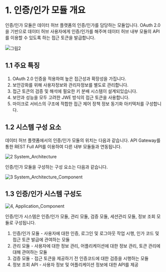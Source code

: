 # 1. 인증/인가 모듈 개요

인증/인가 모듈은 데이터 허브 플랫폼의 인증/인가를 담당하는 모듈입니다. OAuth 2.0을 기반으로 데이터 허브 사용자에게 인증/인가를 해주며 데이터 허브 내부 모듈의 API를 이용할 수 있도록 하는 접근 토큰을 발급합니다. 



![그림2](https://user-images.githubusercontent.com/42496861/163292717-0de9f77d-dcd7-436e-b74f-1a9e08f2bf99.png)

## 1.1 주요 특징

1. OAuth 2.0 인증을 적용하여 높은 접근성과 확장성을 가집니다.
2. 보안강화를 위해 사용자정보와 관리자정보를 별도로 관리합니다.
3. 접근 토큰의 검증 및 해석에 필요한 키 분배 시스템이 설계되있습니다.
4. 보안과 성능을 모두 고려한 JWE 방식의 접근 토큰을 사용합니다.
5. 마이크로 서비스의 구조에 적합한 접근 제어 정책 정보 동기화 아키텍처를 구성합니다.



## 1.2 시스템 구성 요소

데이터 허브 플랫폼에서의 인증/인가 모듈의 위치는 다음과 같습니다. API Gateway를 통한 REST Full API를 이용하여 다른 내부 모듈들과 연동됩니다.



![2  System_Architecture](https://user-images.githubusercontent.com/42496861/162930921-9d941029-7f5d-450d-b429-c17832cf8b17.png)



인증/인가 모듈을 구성하는 구성 요소는 다음과 같습니다.

![3  System_Architecture_Component](https://user-images.githubusercontent.com/42496861/162930931-cef78bd3-b49a-45d7-ba11-c2782687f53c.png)



## 1.3 인증/인가 시스템 구성도



![4, Application_Component](https://user-images.githubusercontent.com/42496861/162930942-9a3d0d00-2ac8-48cc-9701-01ae4cafd72a.png)



인증/인가 시스템은 인증/인가 모듈, 관리 모듈, 검증 모듈, 세션관리 모듈, 정보 조회 모듈로 구성됩니다.

1. 인증/인가 모듈 - 사용자에 대한 인증, 로그인 및 로그아웃 작업 시행, 인가 코드 및 접근 토큰 발급에 관여하는 모듈
2. 관리 모듈 - 사용자에 대한 정보 관리, 어플리케이션에 대한 정보 관리, 토큰 관리에 대해 관여하는 모듈
3. 검증 모듈 - 접근 토큰을 제공하기 전 인증코드에 대한 검증을 시행하는 모듈
4. 정보 조회 API - 사용자 정보 및 어플리케이션 정보에 대한 API를 제공
